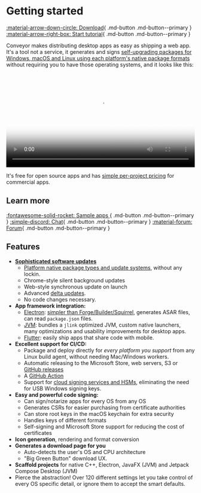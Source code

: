 # Getting started

[ :material-arrow-down-circle: Download](https://downloads.hydraulic.dev/conveyor/download.html){ .md-button .md-button--primary } [ :material-arrow-right-box: Start tutorial](tutorial/new.md){ .md-button .md-button--primary }

Conveyor makes distributing desktop apps as easy as shipping a web app. It's a tool not a service, it generates and signs [self-upgrading packages for Windows, macOS and Linux using each platform's native package formats](outputs.md) without requiring you to have those operating systems, and it looks like this:

<video width="100%" poster="https://conveyor.hydraulic.dev/assets/promo.jpg" controls><source src="https://conveyor.hydraulic.dev/assets/promo.mp4" type="video/mp4"></video>

It's free for open source apps and has [simple per-project pricing](https://www.hydraulic.dev/pricing.html) for commercial apps.

## Learn more

[ :fontawesome-solid-rocket: Sample apps ](sample-apps.md){ .md-button .md-button--primary } [ :simple-discord: Chat](https://discord.gg/E87dFeuMFc){ .md-button .md-button--primary } [ :material-forum: Forum](https://github.com/hydraulic-software/conveyor/discussions){ .md-button .md-button--primary }

## Features

* **[Sophisticated software updates](configs/update-modes.md)**
    * [Platform native package types and update systems](outputs.md), without any lockin.
    * Chrome-style silent background updates
    * Web-style synchronous update on launch
    * Advanced [delta updates](understanding-delta-updates.md).
    * No code changes necessary.
* **App framework integration:**
    * [Electron](configs/electron.md): [simpler than Forge/Builder/Squirrel](comparisons/electron-comparisons.md), generates ASAR files, can read `package.json` files. 
    * [JVM](configs/jvm.md): bundles a `jlink` optimized JVM, custom native launchers, many optimizations and usability improvements for desktop apps.  
    * [Flutter](configs/flutter.md): easily ship apps that share code with mobile.
* **Excellent support for CI/CD:**
    * Package and deploy directly for _every platform you support_ from any Linux build agent, without needing Mac/Windows workers. 
    * Automatic releasing to the Microsoft Store, web servers, S3 or [GitHub releases](configs/download-pages#publishing-through-github)
    * A [GitHub Action](continuous-integration.md#using-github-actions)
    * Support for [cloud signing services and HSMs](configs/keys-and-certificates.md#cloud-remote-signing-windows-only), eliminating the need for USB Windows signing keys.
* **Easy and powerful code signing:**
    * Can sign/notarize apps for every OS from any OS
    * Generates CSRs for easier purchasing from certificate authorities
    * Can store root keys in the macOS keychain for extra security
    * Handles keys of different formats
    * Self-signing and Microsoft Store support for reducing the cost of certificates
* **Icon generation**, rendering and format conversion
* **Generates a download page for you**
    * Auto-detects the user's OS and CPU architecture
    * "Big Green Button" download UX.
* **Scaffold projects** for native C++, Electron, JavaFX (JVM) and Jetpack Compose Desktop (JVM)
* Pierce the abstraction! Over 120 different settings let you take control of every OS specific detail, or ignore them to accept the smart defaults.
